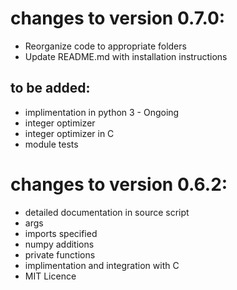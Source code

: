 # changes to version 0.7.0:
 - Reorganize code to appropriate folders
 - Update README.md with installation instructions

## to be added:
 - implimentation in python 3 - Ongoing
 - integer optimizer
 - integer optimizer in C
 - module tests

# changes to version 0.6.2:
 - detailed documentation in source script
 - args
 - imports specified
 - numpy additions
 - private functions
 - implimentation and integration with C
 - MIT Licence


